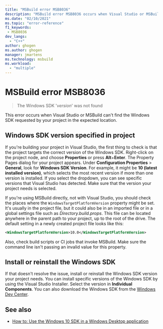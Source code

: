 ```yaml
---
title: "MSBuild error MSB8036"
description: "MSBuild error MSB8036 occurs when Visual Studio or MSBuild can't find the Windows SDK requested by your project in the expected location."
ms.date: "02/10/2021"
ms.topic: "error-reference"
f1_keywords:
 - MSB8036
dev_langs:
  - "C++"
author: ghogen
ms.author: ghogen
manager: jmartens
ms.technology: msbuild
ms.workload:
  - "multiple"
---
```

# MSBuild error MSB8036

> The Windows SDK '*version*' was not found

This error occurs when Visual Studio or MSBuild can't find the Windows SDK requested by your project in the expected location.

## Windows SDK version specified in project

If you're building your project in Visual Studio, the first thing to check is that the project targets the correct version of the Windows SDK. Right-click on the project node, and choose **Properties** or press **Alt**+**Enter**. The Property Pages dialog for your project appears. Under **Configuration Properties** > **General**, look for **Windows SDK Version**. For example, it might be **10 (latest installed version)**, which selects the most recent version if more than one version is installed. If you select the dropdown, you can see specific versions that Visual Studio has detected. Make sure that the version your project needs is selected.

If you're using MSBuild directly, not with Visual Studio, you should check the places where the `WindowsTargetPlatformVersion` property might be set. It's usually in the project file, but it could also be in an imported file or in a global settings file such as *Directory.build.props*. This file can be located anywhere in the parent path to your project, up to the root of the drive. The default setting in a newly created project file looks like this:

```xml
<WindowsTargetPlatformVersion>10.0</WindowsTargetPlatformVersion>
```

Also, check build scripts or CI jobs that invoke MSBuild. Make sure the command line isn't passing an invalid value for this property.

## Install or reinstall the Windows SDK

If that doesn't resolve the issue, install or reinstall the Windows SDK version your project needs. You can install specific versions of the Windows SDK by using the Visual Studio Installer. Select the version in **Individual Components**. You can also download the Windows SDK from the [Windows Dev Center](https://developer.microsoft.com/windows/downloads/windows-sdk/).

## See also

- [How to: Use the Windows 10 SDK in a Windows Desktop application](/cpp/windows/how-to-use-the-windows-10-sdk-in-a-windows-desktop-application)